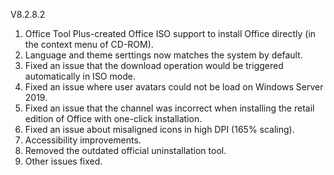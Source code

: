V8.2.8.2

1. Office Tool Plus-created Office ISO support to install Office directly (in the context menu of CD-ROM).
2. Language and theme serttings now matches the system by default.
3. Fixed an issue that the download operation would be triggered automatically in ISO mode.
4. Fixed an issue where user avatars could not be load on Windows Server 2019.
5. Fixed an issue that the channel was incorrect when installing the retail edition of Office with one-click installation.
6. Fixed an issue about misaligned icons in high DPI (165% scaling).
7. Accessibility improvements.
8. Removed the outdated official uninstallation tool.
9. Other issues fixed.
